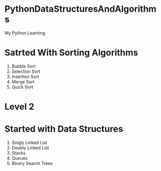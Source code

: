 # PythonDataStructuresAndAlgorithms
My Python Learning
# Satrted With Sorting Algorithms
1. Bubble Sort
2. Selection Sort
3. Insertion Sort
4. Merge Sort
5. Quick Sort


# Level 2
# Started with Data Structures
1. Singly Linked List
2. Doubly Linked List
3. Stacks
4. Queues
5. Binary Search Trees
